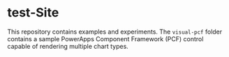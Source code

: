 # test-Site

This repository contains examples and experiments. The `visual-pcf` folder contains a sample PowerApps Component Framework (PCF) control capable of rendering multiple chart types.
